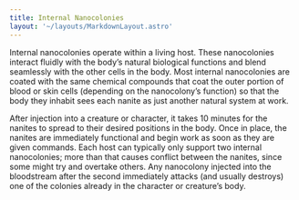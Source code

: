 ```yaml
---
title: Internal Nanocolonies
layout: '~/layouts/MarkdownLayout.astro'
---
```

Internal nanocolonies operate within a living host. These nanocolonies
interact fluidly with the body’s natural biological functions and blend
seamlessly with the other cells in the body. Most internal nanocolonies are
coated with the same chemical compounds that coat the outer portion of blood
or skin cells (depending on the nanocolony’s function) so that the body they
inhabit sees each nanite as just another natural system at work.

After injection into a creature or character, it takes 10 minutes for the
nanites to spread to their desired positions in the body. Once in place, the
nanites are immediately functional and begin work as soon as they are given
commands. Each host can typically only support two internal nanocolonies; more
than that causes conflict between the nanites, since some might try and
overtake others. Any nanocolony injected into the bloodstream after the second
immediately attacks (and usually destroys) one of the colonies already in the
character or creature’s body.


